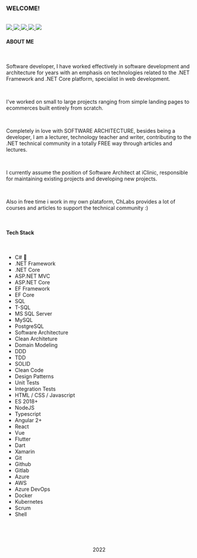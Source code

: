 ### WELCOME!

<br>

<a href="https://www.linkedin.com/in/lucas-eschechola-769179166/">
  <span>
    <img src="https://img.shields.io/badge/linkedin-%230077B5.svg?&style=for-the-badge&logo=linkedin&logoColor=white" />
  </span>
</a>

<a href="https://eschechola.com.br">
  <span>
    <img src="https://img.shields.io/badge/blogger-%23FF5722.svg?&style=for-the-badge&logo=blogger&logoColor=white" />
  </span>
</a>

<a href="https://www.youtube.com/channel/UCVO0fwRh6PgF-TvScmK3Lqw">
  <span>
    <img src="https://img.shields.io/badge/YouTube-FF0000?style=for-the-badge&logo=youtube&logoColor=white"/> 
  </span
</a>

<a href="https://lucas-eschechola.medium.com/">
  <span>
    <img src="https://img.shields.io/badge/medium-%2312100E.svg?&style=for-the-badge&logo=medium&logoColor=white" />
  </span>
</a>

<a href="https://www.instagram.com/eschechola.dev/">
  <span>
    <img src="https://img.shields.io/badge/instagram-%23E4405F.svg?&style=for-the-badge&logo=instagram&logoColor=white" />
  </span>
</a>

<br>

<h4><strong>ABOUT ME</strong></h4>

<br>

<p>Software developer, I have worked effectively in software development and architecture for years with an emphasis on technologies related to the .NET Framework and .NET Core platform, specialist in web development.</p>

<br>

<p>I've worked on small to large projects ranging from simple landing pages to ecommerces built entirely from scratch.</p>

<br>

<p>Completely in love with SOFTWARE ARCHITECTURE, besides being a developer, I am a lecturer, technology teacher and writer, contributing to the .NET technical community in a totally FREE way through articles and lectures.</p>

<br>

<p>I currently assume the position of Software Architect at iClinic, responsible for maintaining existing projects and developing new projects.</p>

<br>

<p> Also in free time i work in my own plataform, ChLabs provides a lot of courses and articles to support the technical community :) </p>

<br>

<h4><strong>Tech Stack</strong></h4>

<br>

 <ul>
  <li>C# 🖤</li>
  <li>.NET Framework</li>
  <li>.NET Core</li>
  <li>ASP.NET MVC</li>
  <li>ASP.NET Core</li>
  <li>EF Framework</li>
  <li>EF Core</li>
  <li>SQL</li>
  <li>T-SQL</li>
  <li>MS SQL Server</li>
  <li>MySQL</li>
  <li>PostgreSQL</li>
  <li>Software Architecture</li>
  <li>Clean Architeture</li>
  <li>Domain Modeling</li>
  <li>DDD</li>
  <li>TDD</li>
  <li>SOLID</li>
  <li>Clean Code</li>
  <li>Design Patterns</li>
  <li>Unit Tests</li>
  <li>Integration Tests</li>
  <li>HTML / CSS / Javascript</li>
  <li>ES 2018+</li>
  <li>NodeJS</li>
  <li>Typescript</li>
  <li>Angular 2+</li>
  <li>React</li>
  <li>Vue</li>
  <li>Flutter</li>
  <li>Dart</li>
  <li>Xamarin</li>
  <li>Git</li>
  <li>Github</li>
  <li>Gitlab</li>
  <li>Azure</li>
  <li>AWS</li>
  <li>Azure DevOps</li>
  <li>Docker</li>
  <li>Kubernetes</li>
  <li>Scrum</li>
  <li>Shell</li>
</ul>

<br><br>
<br>

<p align="center">2022</p>

<br>
